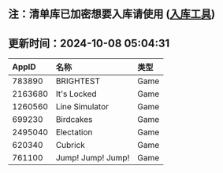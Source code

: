 ## 注：清单库已加密想要入库请使用 ([入库工具](https://github.com/BlankTMing/ManifestAutoUpdate/releases))

## 更新时间：2024-10-08 05:04:31
| AppID | 名称 | 类型  |
| :-------------------- | :----------------------------- | :----------- |
| 783890 | BRIGHTEST| Game |
| 2163680 | It's Locked| Game |
| 1260560 | Line Simulator| Game |
| 699230 | Birdcakes| Game |
| 2495040 | Electation| Game |
| 620340 | Cubrick| Game |
| 761100 | Jump! Jump! Jump!| Game |
